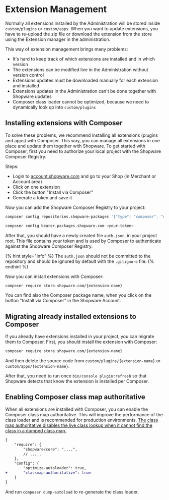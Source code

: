# Extension Management

Normally all extensions installed by the Administration will be stored inside `custom/plugins` or `custom/apps`. When you want to update extensions, you have to re-upload the zip file or download the extension from the store using the Extension manager in the administration.

This way of extension management brings many problems:

- It's hard to keep track of which extensions are installed and in which version
- The extensions can be modified live in the Administration without version control
- Extensions updates must be downloaded manually for each extension and installed
- Extensions updates in the Administration can't be done together with Shopware updates
- Composer class loader cannot be optimized, because we need to dynamically look up into `custom/plugins`

## Installing extensions with Composer

To solve these problems, we recommend installing all extensions (plugins and apps) with Composer. This way, you can manage all extensions in one place and update them together with Shopware. To get started with Composer, first you need to authorize your local project with the Shopware Composer Registry.

Steps:

- Login to [account.shopware.com](https://account.shopware.com) and go to your Shop (in Merchant or Account area)
- Click on one extension
- Click the button "Install via Composer"
- Generate a token and save it

Now you can add the Shopware Composer Registry to your project:

```bash
composer config repositories.shopware-packages '{"type": "composer", "url": "https://packages.shopware.com"}'

composer config bearer.packages.shopware.com <your-token>
```

After that, you should have a newly created file `auth.json`, in your project root. This file contains your token and is used by Composer to authenticate against the Shopware Composer Registry.

{% hint style="info" %}
The `auth.json` should not be committed to the repository and should be ignored by default with the `.gitignore` file.
{% endhint %}

Now you can install extensions with Composer:

```bash
composer require store.shopware.com/{extension-name}
```

You can find also the Composer package name, when you click on the button "Install via Composer" in the Shopware Account.

## Migrating already installed extensions to Composer

If you already have extensions installed in your project, you can migrate them to Composer. First, you should install the extension with Composer:

```bash
composer require store.shopware.com/{extension-name}
```

And then delete the source code from `custom/plugins/{extension-name}` or `custom/apps/{extension-name}`.

After that, you need to run once `bin/console plugin:refresh` so that Shopware detects that know the extension is installed per Composer.

## Enabling Composer class map authoritative

When all extensions are installed with Composer, you can enable the Composer class map authoritative. This will improve the performance of the class loader and is recommended for production environments.
[The class map authoritative disables the live class lookup when it cannot find the class in a dumped class map.](https://getcomposer.org/doc/articles/autoloader-optimization.md#optimization-level-2-a-authoritative-class-maps)

```diff
{
    "require": {
        "shopware/core": "....",
        // .....
    },
    "config": {
        "optimize-autoloader": true,
+       "classmap-authoritative": true
    }
}
```

And run `composer dump-autoload` to re-generate the class loader.


